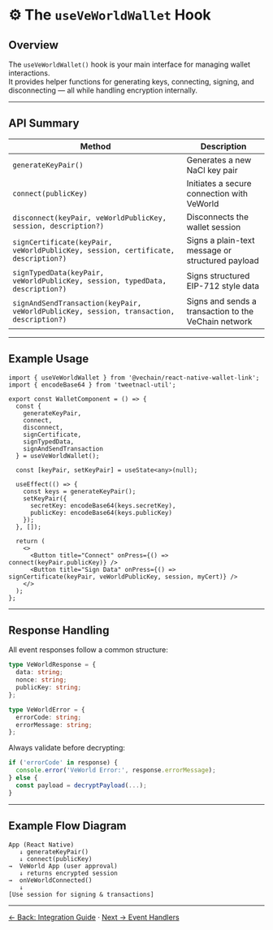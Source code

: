 # ⚙️ The `useVeWorldWallet` Hook

## Overview

The `useVeWorldWallet()` hook is your main interface for managing wallet interactions.  
It provides helper functions for generating keys, connecting, signing, and disconnecting — all while handling encryption internally.

---

## API Summary

| Method | Description |
|---|---|
| `generateKeyPair()` | Generates a new NaCl key pair |
| `connect(publicKey)` | Initiates a secure connection with VeWorld |
| `disconnect(keyPair, veWorldPublicKey, session, description?)` | Disconnects the wallet session |
| `signCertificate(keyPair, veWorldPublicKey, session, certificate, description?)` | Signs a plain-text message or structured payload |
| `signTypedData(keyPair, veWorldPublicKey, session, typedData, description?)` | Signs structured EIP-712 style data |
| `signAndSendTransaction(keyPair, veWorldPublicKey, session, transaction, description?)` | Signs and sends a transaction to the VeChain network |

---

## Example Usage

```tsx
import { useVeWorldWallet } from '@vechain/react-native-wallet-link';
import { encodeBase64 } from 'tweetnacl-util';

export const WalletComponent = () => {
  const {
    generateKeyPair,
    connect,
    disconnect,
    signCertificate,
    signTypedData,
    signAndSendTransaction
  } = useVeWorldWallet();

  const [keyPair, setKeyPair] = useState<any>(null);

  useEffect(() => {
    const keys = generateKeyPair();
    setKeyPair({
      secretKey: encodeBase64(keys.secretKey),
      publicKey: encodeBase64(keys.publicKey)
    });
  }, []);

  return (
    <>
      <Button title="Connect" onPress={() => connect(keyPair.publicKey)} />
      <Button title="Sign Data" onPress={() => signCertificate(keyPair, veWorldPublicKey, session, myCert)} />
    </>
  );
};
```

---

## Response Handling

All event responses follow a common structure:

```ts
type VeWorldResponse = {
  data: string;
  nonce: string;
  publicKey: string;
};

type VeWorldError = {
  errorCode: string;
  errorMessage: string;
};
```

Always validate before decrypting:

```ts
if ('errorCode' in response) {
  console.error('VeWorld Error:', response.errorMessage);
} else {
  const payload = decryptPayload(...);
}
```

---

## Example Flow Diagram

```
App (React Native)
   ↓ generateKeyPair()
   ↓ connect(publicKey)
→  VeWorld App (user approval)
   ↓ returns encrypted session
→  onVeWorldConnected()
   ↓
[Use session for signing & transactions]
```

---

[← Back: Integration Guide](./03-integration-guide.md) · [Next → Event Handlers](./05-event-handlers.md)